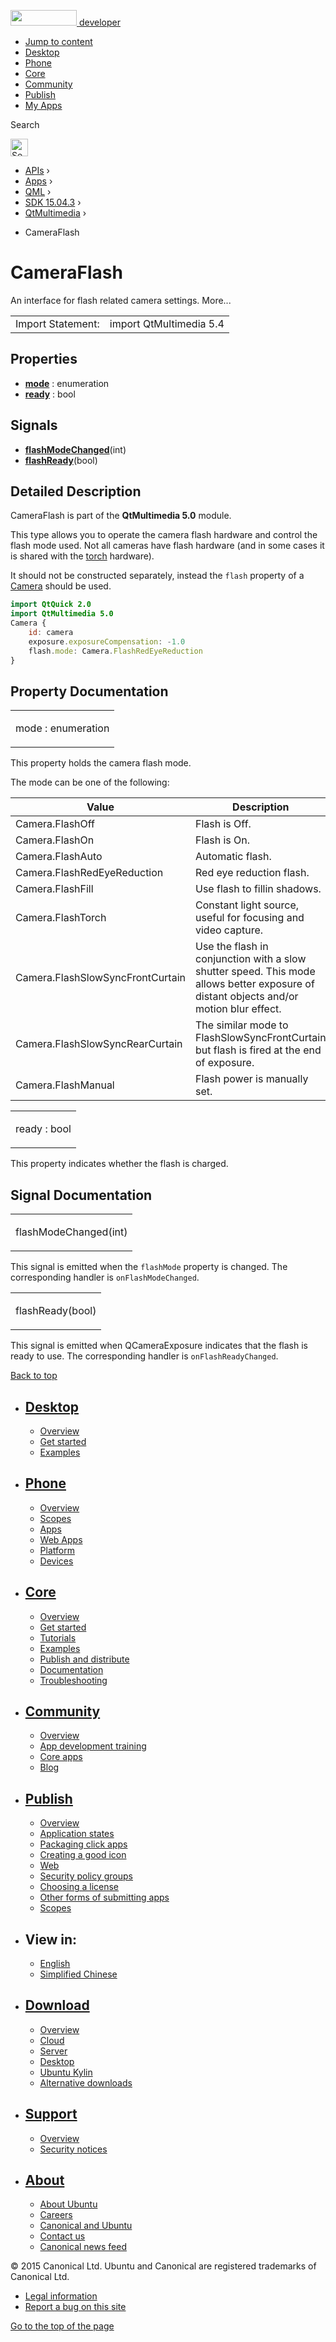<a href="https://developer.ubuntu.com/" class="logo-ubuntu"><img src="https://developer.ubuntu.com/assets/sites/ubuntu/latest/u/img/logos/logo-ubuntu-orange.svg" width="106" height="25" /> <span>developer</span></a>

-   [Jump to content](index.html#main-content)
-   [Desktop](https://developer.ubuntu.com/en/desktop/)
-   [Phone](https://developer.ubuntu.com/en/phone/)
-   [Core](https://developer.ubuntu.com/core)
-   [Community](https://developer.ubuntu.com/en/community/)
-   [Publish](https://developer.ubuntu.com/en/publish/)
-   [My Apps](https://myapps.developer.ubuntu.com/)

Search

<img src="https://developer.ubuntu.com/assets/sites/ubuntu/latest/u/img/search-white.svg" alt="Search" height="28" />

-   [APIs](../../../../index.html) ›
-   [Apps](../../../index.html) ›
-   [QML](../../index.html) ›
-   [SDK 15.04.3](../index.html) ›
-   [QtMultimedia](../QtMultimedia/index.html) ›

<!-- -->

-   CameraFlash

CameraFlash
===========

<span class="subtitle"></span>
An interface for flash related camera settings. More...

|                   |                         |
|-------------------|-------------------------|
| Import Statement: | import QtMultimedia 5.4 |

<span id="properties"></span>
Properties
----------

-   ****[mode](index.html#mode-prop)**** : enumeration
-   ****[ready](index.html#ready-prop)**** : bool

<span id="signals"></span>
Signals
-------

-   ****[flashModeChanged](index.html#flashModeChanged-signal)****(int)
-   ****[flashReady](index.html#flashReady-signal)****(bool)

<span id="details"></span>
Detailed Description
--------------------

CameraFlash is part of the **QtMultimedia 5.0** module.

This type allows you to operate the camera flash hardware and control the flash mode used. Not all cameras have flash hardware (and in some cases it is shared with the [torch](../QtMultimedia.Torch/index.html) hardware).

It should not be constructed separately, instead the `flash` property of a [Camera](../QtMultimedia.qml-multimedia/index.html#camera) should be used.

``` qml
import QtQuick 2.0
import QtMultimedia 5.0
Camera {
    id: camera
    exposure.exposureCompensation: -1.0
    flash.mode: Camera.FlashRedEyeReduction
}
```

Property Documentation
----------------------

<table>
<colgroup>
<col width="100%" />
</colgroup>
<tbody>
<tr class="odd">
<td><p><span id="mode-prop"></span><span class="name">mode</span> : <span class="type">enumeration</span></p></td>
</tr>
</tbody>
</table>

This property holds the camera flash mode.

The mode can be one of the following:

| Value                            | Description                                                                                                                            |
|----------------------------------|----------------------------------------------------------------------------------------------------------------------------------------|
| Camera.FlashOff                  | Flash is Off.                                                                                                                          |
| Camera.FlashOn                   | Flash is On.                                                                                                                           |
| Camera.FlashAuto                 | Automatic flash.                                                                                                                       |
| Camera.FlashRedEyeReduction      | Red eye reduction flash.                                                                                                               |
| Camera.FlashFill                 | Use flash to fillin shadows.                                                                                                           |
| Camera.FlashTorch                | Constant light source, useful for focusing and video capture.                                                                          |
| Camera.FlashSlowSyncFrontCurtain | Use the flash in conjunction with a slow shutter speed. This mode allows better exposure of distant objects and/or motion blur effect. |
| Camera.FlashSlowSyncRearCurtain  | The similar mode to FlashSlowSyncFrontCurtain but flash is fired at the end of exposure.                                               |
| Camera.FlashManual               | Flash power is manually set.                                                                                                           |

<table>
<colgroup>
<col width="100%" />
</colgroup>
<tbody>
<tr class="odd">
<td><p><span id="ready-prop"></span><span class="name">ready</span> : <span class="type">bool</span></p></td>
</tr>
</tbody>
</table>

This property indicates whether the flash is charged.

Signal Documentation
--------------------

<table>
<colgroup>
<col width="100%" />
</colgroup>
<tbody>
<tr class="odd">
<td><p><span id="flashModeChanged-signal"></span><span class="name">flashModeChanged</span>(<span class="type">int</span>)</p></td>
</tr>
</tbody>
</table>

This signal is emitted when the `flashMode` property is changed. The corresponding handler is `onFlashModeChanged`.

<table>
<colgroup>
<col width="100%" />
</colgroup>
<tbody>
<tr class="odd">
<td><p><span id="flashReady-signal"></span><span class="name">flashReady</span>(<span class="type">bool</span>)</p></td>
</tr>
</tbody>
</table>

This signal is emitted when QCameraExposure indicates that the flash is ready to use. The corresponding handler is `onFlashReadyChanged`.

[Back to top](index.html#)

-   [Desktop](https://developer.ubuntu.com/en/desktop/)
    ---------------------------------------------------

    -   [Overview](https://developer.ubuntu.com/en/desktop/)
    -   [Get started](http://snapcraft.io/?utm_source=developer.ubuntu.com&utm_medium=devportal&utm_term=snaps%20snapcraft%20desktop&utm_content=menu&utm_campaign=duc_snappers)
    -   [Examples](https://github.com/ubuntu/snappy-playpen)

-   [Phone](https://developer.ubuntu.com/en/phone/)
    -----------------------------------------------

    -   [Overview](https://developer.ubuntu.com/en/phone/)
    -   [Scopes](https://developer.ubuntu.com/en/phone/scopes/)
    -   [Apps](https://developer.ubuntu.com/en/phone/apps/)
    -   [Web Apps](https://developer.ubuntu.com/en/phone/web/)
    -   [Platform](https://developer.ubuntu.com/en/phone/platform/)
    -   [Devices](https://developer.ubuntu.com/en/phone/devices/)

-   [Core](https://developer.ubuntu.com/core)
    -----------------------------------------

    -   [Overview](https://developer.ubuntu.com/core)
    -   [Get started](https://developer.ubuntu.com/core/get-started)
    -   [Tutorials](https://developer.ubuntu.com/core/tutorials)
    -   [Examples](https://developer.ubuntu.com/core/examples)
    -   [Publish and distribute](https://developer.ubuntu.com/core/publish-and-distribute)
    -   [Documentation](https://developer.ubuntu.com/core/documentation)
    -   [Troubleshooting](https://developer.ubuntu.com/core/troubleshooting)

-   [Community](https://developer.ubuntu.com/en/community/)
    -------------------------------------------------------

    -   [Overview](https://developer.ubuntu.com/en/community/)
    -   [App development training](https://developer.ubuntu.com/en/community/training/)
    -   [Core apps](https://developer.ubuntu.com/en/community/core-apps/)
    -   [Blog](https://developer.ubuntu.com/en/community/blog/)

-   [Publish](https://developer.ubuntu.com/en/publish/)
    ---------------------------------------------------

    -   [Overview](https://developer.ubuntu.com/en/publish/)
    -   [Application states](https://developer.ubuntu.com/en/publish/application-states/)
    -   [Packaging click apps](https://developer.ubuntu.com/en/publish/packaging-click-apps/)
    -   [Creating a good icon](https://developer.ubuntu.com/en/publish/creating-a-good-icon/)
    -   [Web](https://developer.ubuntu.com/en/publish/web/)
    -   [Security policy groups](https://developer.ubuntu.com/en/publish/security-policy-groups/)
    -   [Choosing a license](https://developer.ubuntu.com/en/publish/choosing-a-license/)
    -   [Other forms of submitting apps](https://developer.ubuntu.com/en/publish/other-forms-of-submitting-apps/)
    -   [Scopes](https://developer.ubuntu.com/en/publish/scopes/)

-   View in:
    --------

    -   [English](index.html "Change to language: English")
    -   [Simplified Chinese](index.html "Change to language: Simplified Chinese")

-   [Download](http://ubuntu.com/download/)
    ---------------------------------------

    -   [Overview](http://ubuntu.com/download)
    -   [Cloud](http://ubuntu.com/download/cloud)
    -   [Server](http://ubuntu.com/download/server)
    -   [Desktop](http://ubuntu.com/download/desktop)
    -   [Ubuntu Kylin](http://ubuntu.com/download/ubuntu-kylin)
    -   [Alternative downloads](http://ubuntu.com/download/alternative-downloads)

-   [Support](http://ubuntu.com/support/)
    -------------------------------------

    -   [Overview](http://ubuntu.com/support)
    -   [Security notices](http://www.ubuntu.com/usn/)

-   [About](http://ubuntu.com/about/)
    ---------------------------------

    -   [About Ubuntu](http://ubuntu.com/about/about-ubuntu)
    -   [Careers](http://www.canonical.com/careers)
    -   [Canonical and Ubuntu](http://ubuntu.com/about/canonical-and-ubuntu)
    -   [Contact us](http://ubuntu.com/about/contact-us)
    -   [Canonical news feed](http://insights.ubuntu.com/feed/)

© 2015 Canonical Ltd. Ubuntu and Canonical are registered trademarks of Canonical Ltd.

-   [Legal information](http://www.ubuntu.com/legal)
-   [Report a bug on this site](https://bugs.launchpad.net/developer-ubuntu-com/)

<span class="accessibility-aid">[Go to the top of the page](index.html#)</span>
